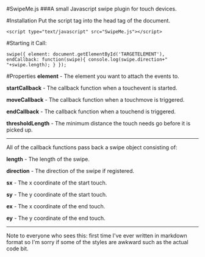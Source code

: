 #SwipeMe.js
###A small Javascript swipe plugin for touch devices.

#Installation
Put the script tag into the head tag of the document.

`<script type="text/javascript" src="SwipeMe.js"></script>`

#Starting it
Call:

`swipe({
				element: document.getElementById('TARGETELEMENT'),
				endCallback: function(swipe){
					console.log(swipe.direction+" "+swipe.length);
				}
			});`

#Properties
**element** - The element you want to attach the events to.

**startCallback** - The callback function when a touchevent is started.

**moveCallback** - The callback function when a touchmove is triggered.

**endCallback** - The callback function when a touchend is triggered.

**thresholdLength** - The minimum distance the touch needs go before it is picked up.

***

All of the callback functions pass back a swipe object consisting of:

**length** - The length of the swipe.

**direction** - The direction of the swipe if registered.

**sx** - The x coordinate of the start touch.

**sy** - The y coordinate of the start touch.

**ex** - The x coordinate of the end touch.

**ey** - The y coordinate of the end touch.

***

Note to everyone who sees this: first time I've ever written in markdown format so I'm sorry if some of the styles are awkward such as the actual code bit.
